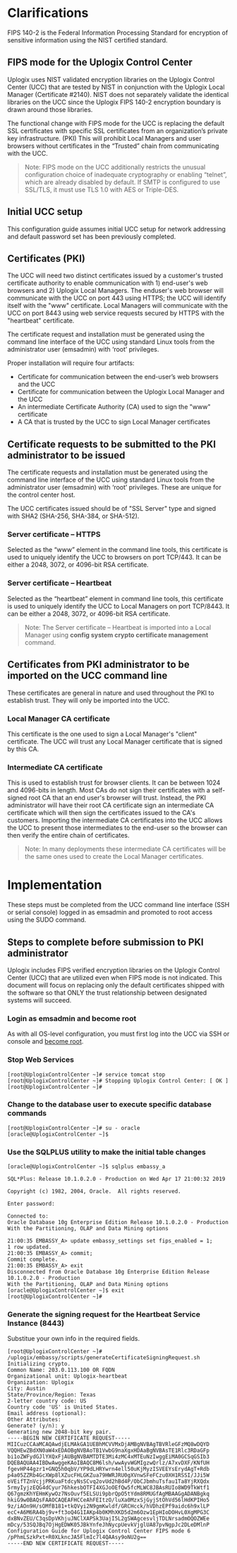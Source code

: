 # Clarifications

FIPS 140-2 is the Federal Information Processing Standard for encryption of sensitive information using the NIST certified standard. 

## FIPS mode for the Uplogix Control Center

Uplogix uses NIST validated encryption libraries on the Uplogix Control Center (UCC) that are tested by NIST in conjunction with the Uplogix Local Manager (Certificate #2140). NIST does not separately validate the identical libraries on the UCC since the Uplogix FIPS 140-2 encryption boundary is drawn around those libraries.

The functional change with FIPS mode for the UCC is replacing the default SSL certificates with specific SSL certificates from an organization’s private key infrastructure. (PKI) This will prohibit Local Managers and user browsers without certificates in the “Trusted” chain from communicating with the UCC.

> Note: FIPS mode on the UCC additionally restricts the unusual configuration choice of inadequate cryptography or enabling “telnet”, which are already disabled by default. If SMTP is configured to use SSL/TLS, it must use TLS 1.0 with AES or Triple-DES.

## Initial UCC setup

This configuration guide assumes initial UCC setup for network addressing and default password set has been previously completed. 

## Certificates (PKI)

The UCC will need two distinct certificates issued by a customer's trusted certificate authority to enable communication with 1) end-user's web browsers and 2) Uplogix Local Managers. The enduser's web browser will communicate with the UCC on port 443 using HTTPS; the UCC will identify itself with the "www" certificate. Local Managers will communicate with the UCC on port 8443 using web service requests secured by HTTPS with the "heartbeat" certificate.

The certificate request and installation must be generated using the command line interface of the UCC using standard Linux tools from the administrator user (emsadmin) with ‘root’ privileges.

Proper installation will require four artifacts:
- Certificate for communication between the end-user’s web browsers and the UCC
- Certificate for communication between the Uplogix Local Manager and the UCC
- An intermediate Certificate Authority (CA) used to sign the "www" certificate
- A CA that is trusted by the UCC to sign Local Manager certificates

## Certificate requests to be submitted to the PKI administrator to be issued

The certificate requests and installation must be generated using the command line interface of the UCC using standard Linux tools from the administrator user (emsadmin) with ‘root’ privileges. These are unique for the control center host.

The UCC certificates issued should be of "SSL Server" type and signed with SHA2 (SHA-256, SHA-384, or SHA-512).

### Server certificate – HTTPS

Selected as the “www” element in the command line tools, this certificate is used to uniquely identify the UCC to browsers on port TCP/443. It can be either a 2048, 3072, or 4096-bit RSA certificate.

### Server certificate – Heartbeat

Selected as the “heartbeat” element in command line tools, this certificate is used to uniquely identify the UCC to Local Managers on port TCP/8443. It can be either a 2048, 3072, or 4096-bit RSA certificate.

> Note: The Server certificate – Heartbeat is imported into a Local Manager using **config system crypto certificate management** command.

## Certificates from PKI administrator to be imported on the UCC command line

These certificates are general in nature and used throughout the PKI to establish trust. They will only be imported into the UCC.

### Local Manager CA certificate

This certificate is the one used to sign a Local Manager's "client" certificate. The UCC will trust any Local Manager certificate that is signed by this CA.

### Intermediate CA certificate

This is used to establish trust for browser clients. It can be between 1024 and 4096-bits in length. Most CAs do not sign their certificates with a self-signed root CA that an end user's browser will trust. Instead, the PKI administrator will have their root CA certificate sign an intermediate CA certificate which will then sign the certificates issued to the CA's customers. Importing the intermediate CA certificates into the UCC allows the UCC to present those intermediates to the end-user so the browser can then verify the entire chain of certificates.

> Note: In many deployments these intermediate CA certificates will be the same ones used to create
the Local Manager certificates.

# Implementation

These steps must be completed from the UCC command line interface (SSH or serial console) logged in as emsadmin and promoted to root access using the SUDO command.

## Steps to complete before submission to PKI administrator

Uplogix includes FIPS verified encryption libraries on the Uplogix Control Center (UCC) that are utilized even when FIPS mode is not indicated. This document will focus on replacing only the default certificates shipped with the software so that ONLY the trust relationship between designated systems will succeed.


### Login as emsadmin and become root

As with all OS-level configuration, you must first log into the UCC via SSH or console and [become root](http://uplogix.com/docs/control-center-user-guide/managing-the-control-center/becoming-root).

### Stop Web Services

```
[root@UplogixControlCenter ~]# service tomcat stop
[root@UplogixControlCenter ~]# Stopping Uplogix Control Center: [ OK ]
[root@UplogixControlCenter ~]#
```

### Change to the database user to execute specific database commands

```
[root@UplogixControlCenter ~]# su - oracle
[oracle@UplogixControlCenter ~]$
```

### Use the SQLPLUS utility to make the initial table changes

```
[oracle@UplogixControlCenter ~]$ sqlplus embassy_a

SQL*Plus: Release 10.1.0.2.0 - Production on Wed Apr 17 21:00:32 2019

Copyright (c) 1982, 2004, Oracle.  All rights reserved.

Enter password:

Connected to:
Oracle Database 10g Enterprise Edition Release 10.1.0.2.0 - Production
With the Partitioning, OLAP and Data Mining options

21:00:35 EMBASSY_A> update embassy_settings set fips_enabled = 1;
1 row updated.
21:00:35 EMBASSY_A> commit;
Commit complete.
21:00:35 EMBASSY_A> exit
Disconnected from Oracle Database 10g Enterprise Edition Release 10.1.0.2.0 - Production
With the Partitioning, OLAP and Data Mining options
[oracle@UplogixControlCenter ~]$ exit
[root@UplogixControlCenter ~]# 
```

### Generate the signing request for the Heartbeat Service Instance (8443)

Substitue your own info in the required fields. 

```
[root@UplogixControlCenter ~]# /uplogix/embassy/scripts/generateCertificateSigningRequest.sh
Initializing crypto.
Common Name: 203.0.113.100 OR FQDN
Organizational unit: Uplogix-heartbeat
Organization: Uplogix
City: Austin
State/Province/Region: Texas
2-letter country code: US
Country code 'US' is United States.
Email address (optional):
Other Attributes:
Generate? (y/n): y
Generating new 2048-bit key pair.
-----BEGIN NEW CERTIFICATE REQUEST-----
MIICuzCCAaMCAQAwdjELMAkGA1UEBhMCVVMxDjAMBgNVBAgTBVRleGFzMQ8wDQYD
VQQHEwZBdXN0aW4xEDAOBgNVBAoTB1VwbG9naXgxHDAaBgNVBAsTE1Rlc3RDaGFp
bi1oZWFydGJlYXQxFjAUBgNVBAMTDTE3Mi4zMC4xMTEuNzIwggEiMA0GCSqGSIb3
DQEBAQUAA4IBDwAwggeKAoIBAQC8M6lsh/wwAyvWGMIgzwQrlz/A7xvDXF/KNfUH
fgevHP44gzr1+GNQ5h0qbV/YP9dLHRYwrn4ell50uKjMyzISVEEYsErydAgT+Rdb
p4a05ZZRb4GcXWp8lXZucFHLGKZua79HWRJRU0gXVnwSFeFCzu0XH1RSSI/JJi5W
oVEifTZnVcjjPRKuaFtdcyNsSCvq2ovUd2hBd4P/ObCJbmhuTsfau1Ta8YjRXQdx
5rmyIyjzEQG4dCyur76hkesbOTFI4XGJoOEfQw5fcMLWC8JBAsRUIo8WD9TkWtf1
Q67gmzKhYEHmKywOz7NsOuvf5ELSUi9pbrQpO5tYdm8RMUGfAgMBAAGgADANBgkq
hkiG9w0BAQsFAAOCAQEAFHCCeAhFEItzO/luXa0MzxSjGyjStOhVd56lHdKPIHo5
9z/iAOn9H/sOMfB181+tkQVyi2N9gmKwldf/GRCHcck/hVDhzEPf9aidc6h9xlLP
ecC+A6M6RA4bj9v+ft3oQ4G1IAKp4b0KMhXKD5d2m6Ozw1EpHIoDOHvL0XgMPG3C
dxBNvZEU/C3qsDpVKhjuJNClXAPSk3UajI5L2gSWAgcesvljTDLNrsadmOQOZWEe
mDcy/53SQJBq7OjHgEDWK05JBkYnfeJhNycpUevkVjglUA87pvNgpJc2DLeDMlnP
Configuration Guide for Uplogix Control Center FIPS mode 6
/pPhmLSzkPxt+R0XLkncJA5FlmIc7l4QAAsy9oNU2g==
-----END NEW CERTIFICATE REQUEST-----
```

